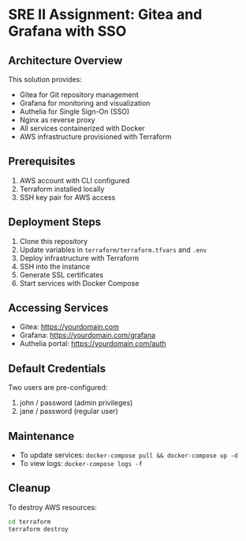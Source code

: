 # SRE II Assignment: Gitea and Grafana with SSO
 
## Architecture Overview

This solution provides:
- Gitea for Git repository management
- Grafana for monitoring and visualization
- Authelia for Single Sign-On (SSO)
- Nginx as reverse proxy
- All services containerized with Docker
- AWS infrastructure provisioned with Terraform

## Prerequisites

1. AWS account with CLI configured
2. Terraform installed locally
3. SSH key pair for AWS access

## Deployment Steps

1. Clone this repository
2. Update variables in `terraform/terraform.tfvars` and `.env`
3. Deploy infrastructure with Terraform
4. SSH into the instance
5. Generate SSL certificates
6. Start services with Docker Compose

## Accessing Services

- Gitea: https://yourdomain.com
- Grafana: https://yourdomain.com/grafana
- Authelia portal: https://yourdomain.com/auth

## Default Credentials

Two users are pre-configured:
1. john / password (admin privileges)
2. jane / password (regular user)

## Maintenance

- To update services: `docker-compose pull && docker-compose up -d`
- To view logs: `docker-compose logs -f`

## Cleanup

To destroy AWS resources:
```bash
cd terraform
terraform destroy
